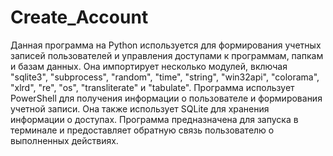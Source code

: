 # Create_Account

Данная программа на Python используется для формирования учетных записей пользователей и управления доступами к программам, папкам и базам данных. Она импортирует несколько модулей, включая "sqlite3", "subprocess", "random", "time", "string", "win32api", "colorama", "xlrd", "re", "os", "transliterate" и "tabulate". Программа использует PowerShell для получения информации о пользователе и формирования учетной записи. Она также использует SQLite для хранения информации о доступах. Программа предназначена для запуска в терминале и предоставляет обратную связь пользователю о выполненных действиях. 
